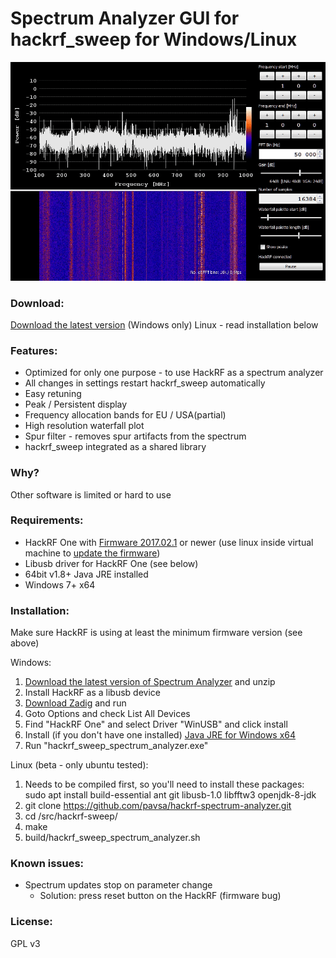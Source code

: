 # Spectrum Analyzer GUI for hackrf_sweep for Windows/Linux

![screenshot](screenshot.gif "screenshot")

### Download:
[Download the latest version](https://github.com/pavsa/hackrf-spectrum-analyzer/releases/download/1.4/hackrf_spectrum_analyzer.zip) (Windows only)
Linux - read installation below

### Features:
- Optimized for only one purpose - to use HackRF as a spectrum analyzer
- All changes in settings restart hackrf_sweep automatically 
- Easy retuning    
- Peak / Persistent display
- Frequency allocation bands for EU / USA(partial)
- High resolution waterfall plot
- Spur filter - removes spur artifacts from the spectrum 
- hackrf_sweep integrated as a shared library

### Why?
Other software is limited or hard to use
 
### Requirements:
* HackRF One with [Firmware 2017.02.1](https://github.com/mossmann/hackrf/releases/tag/v2017.02.1) or newer (use linux inside virtual machine to [update the firmware](https://github.com/mossmann/hackrf/wiki/Updating-Firmware))
* Libusb driver for HackRF One (see below)
* 64bit v1.8+ Java JRE installed
* Windows 7+ x64

### Installation:
Make sure HackRF is using at least the minimum firmware version (see above) 

Windows:
1. [Download the latest version of Spectrum Analyzer](release/hackrf_spectrum_analyzer.zip) and unzip
1. Install HackRF as a libusb device
  1. [Download Zadig](src/hackrf-sweep/lib/zadig_2.2.exe) and run  
  2. Goto Options and check List All Devices  
  3. Find "HackRF One" and select Driver "WinUSB" and click install
1. Install (if you don't have one installed) [Java JRE for Windows x64](http://www.oracle.com/technetwork/java/javase/downloads/jre8-downloads-2133155.html)     
1. Run "hackrf_sweep_spectrum_analyzer.exe"

Linux (beta - only ubuntu tested):
1. Needs to be compiled first, so you'll need to install these packages:
sudo apt install build-essential ant git libusb-1.0 libfftw3 openjdk-8-jdk
1. git clone https://github.com/pavsa/hackrf-spectrum-analyzer.git
1. cd /src/hackrf-sweep/
1. make 
1. build/hackrf_sweep_spectrum_analyzer.sh

### Known issues:
* Spectrum updates stop on parameter change
  * Solution: press reset button on the HackRF (firmware bug)  

### License:
GPL v3 